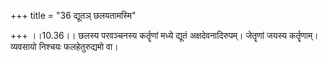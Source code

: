 +++
title = "36 द्यूतञ् छलयतामस्मि"

+++
।।10.36।। छलस्य परवञ्चनस्य कर्तॄणां मध्ये द्यूतं अक्षदेवनादिरुपम्।
जेतॄणां जयस्य कर्तॄणाम्। व्यवसायो निश्चयः फलहेतुरुद्यमो वा।
